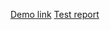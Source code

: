 [Demo link](https://github.com/greencodeio/layout_hello-world/tree/fe_mar19_igor/src/index.html)
[Test report](https://github.com/greencodeio/layout_hello-world/tree/gh-pages/report/html_report/index.html)